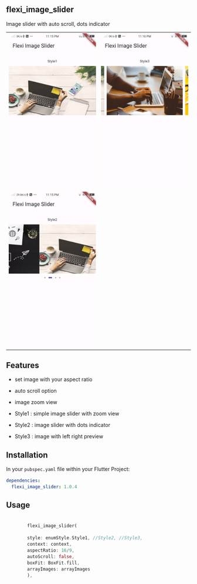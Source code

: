 ## flexi_image_slider

Image slider with auto scroll, dots indicator

<table>
   <tr>
      <td>
         <img width="250px" src="https://raw.githubusercontent.com/Dharini17/flexi_image_slider/master/assets/screenshot1.jpeg">
      </td>   
<td>
         <img width="250px" src="https://raw.githubusercontent.com/Dharini17/flexi_image_slider/master/assets/screenshot2.jpeg">
      </td>  
    </tr>
  <tr>
      <td>
         <img width="250px" src="https://raw.githubusercontent.com/Dharini17/flexi_image_slider/master/assets/screenshot3.jpeg">
      </td>  
    </tr>
</table>

## Features

- set image with your aspect ratio
- auto scroll option
- image zoom view

- Style1 : simple image slider with zoom view
- Style2 : image slider with dots indicator
- Style3 : image with left right preview

## Installation

In your `pubspec.yaml` file within your Flutter Project:

```yaml
dependencies:
  flexi_image_slider: 1.0.4
```

## Usage

```dart

        flexi_image_slider(
        
        style: enumStyle.Style1, //Style2, //Style3,
        context: context,
        aspectRatio: 16/9,
        autoScroll: false,
        boxFit: BoxFit.fill,
        arrayImages: arrayImages
        ),

```